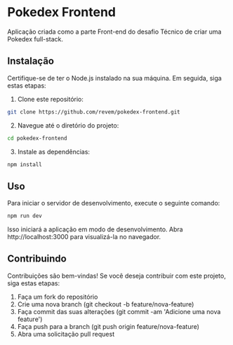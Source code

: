 # Pokedex Frontend

Aplicação criada como a parte Front-end do desafio Técnico de criar uma Pokedex full-stack.

## Instalação

Certifique-se de ter o Node.js instalado na sua máquina. Em seguida, siga estas etapas:

1. Clone este repositório:

```bash
git clone https://github.com/revem/pokedex-frontend.git
```

2. Navegue até o diretório do projeto:
```bash
cd pokedex-frontend
```
3. Instale as dependências:
```bash
npm install
```

## Uso
Para iniciar o servidor de desenvolvimento, execute o seguinte comando:

```bash
npm run dev
```
Isso iniciará a aplicação em modo de desenvolvimento. Abra http://localhost:3000 para visualizá-la no navegador.

## Contribuindo
Contribuições são bem-vindas! Se você deseja contribuir com este projeto, siga estas etapas:

1. Faça um fork do repositório
2. Crie uma nova branch (git checkout -b feature/nova-feature)
3. Faça commit das suas alterações (git commit -am 'Adicione uma nova feature')
4. Faça push para a branch (git push origin feature/nova-feature)
5. Abra uma solicitação pull request